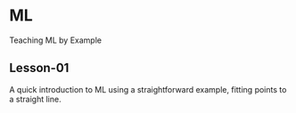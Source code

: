 # ML
Teaching ML by Example

## Lesson-01
A quick introduction to ML using a straightforward example, fitting points to a straight line.

